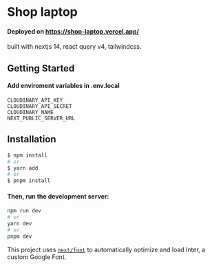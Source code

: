 
# Shop laptop
#### Deployed on https://shop-laptop.vercel.app/

built with nextjs 14, react query v4, tailwindcss.

## Getting Started

#### Add enviroment variables in .env.local

```
CLOUDINARY_API_KEY
CLOUDINARY_API_SECRET
CLOUDINARY_NAME
NEXT_PUBLIC_SERVER_URL
```

## Installation

```bash
$ npm install 
# or
$ yarn add
# or 
$ pnpm install
```

#### Then, run the development server:

```bash
npm run dev
# or
yarn dev
# or
pnpm dev
```

This project uses [`next/font`](https://nextjs.org/docs/basic-features/font-optimization) to automatically optimize and load Inter, a custom Google Font.